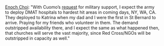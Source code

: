 <a href="https://www.facebook.com/enochchoi/posts/10102337425856651">Enoch Choi</a>: "With Cuomo’s <a href="https://www.nytimes.com/2020/03/15/opinion/andrew-cuomo-coronavirus-trump.html">request</a> for military support, I expect the army to deploy DMAT hospitals to hardest hit areas in coming days, NY, WA, CA. They deployed to Katrina when my dad and I were the first in St Bernard to arrive. Praying for my friends who volunteer in them. The demand outstripped availability there, and I expect the same as what happened then, that churches will serve the vast majority, since Red Cross/NGOs will be outstripped in capacity as well." 
